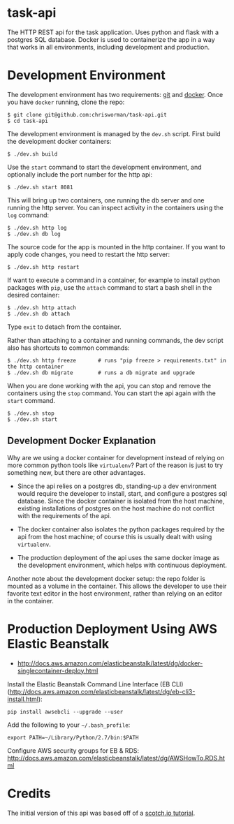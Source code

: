 # task-api
The HTTP REST api for the task application.  Uses python and flask with a postgres SQL database.  Docker is used to containerize the app in a way that works in all environments, including development and production.

# Development Environment
The development environment has two requirements:
[git](https://git-scm.com/downloads) and
[docker](https://store.docker.com/search?type=edition&offering=community).
Once you have `docker` running, clone the repo:
```
$ git clone git@github.com:chrisworman/task-api.git
$ cd task-api
```

The development environment is managed by the `dev.sh` script.  First build the development docker containers:
```
$ ./dev.sh build
```

Use the `start` command to start the development environment, and optionally include the port number for the http api:
```
$ ./dev.sh start 8081
```

This will bring up two containers, one running the db server and one running the http server.  You can inspect activity in the containers using the `log` command:
```
$ ./dev.sh http log
$ ./dev.sh db log
```

The source code for the app is mounted in the http container.  If you want to apply code changes, you need to restart the http server:
```
$ ./dev.sh http restart
```

If want to execute a command in a container, for example to install python packages with `pip`, use the `attach` command to start a bash shell in the desired container:
```
$ ./dev.sh http attach
$ ./dev.sh db attach
```
Type `exit` to detach from the container.

Rather than attaching to a container and running commands, the dev script also has shortcuts to common commands:
```
$ ./dev.sh http freeze       # runs "pip freeze > requirements.txt" in the http container
$ ./dev.sh db migrate        # runs a db migrate and upgrade
```

When you are done working with the api, you can stop and remove the containers using the `stop` command.  You can start the api again with the `start` command.
```
$ ./dev.sh stop
$ ./dev.sh start
```

## Development Docker Explanation
Why are we using a docker container for development instead of relying on more common python tools like `virtualenv`?  Part of the reason is just to try something new, but there are other advantages.  

* Since the api relies on a postgres db, standing-up a dev environment would require the developer to install, start, and configure a postgres sql database.  Since the docker container is isolated from the host machine, existing installations of postgres on the host machine do not conflict with the requirements of the api.

* The docker container also isolates the python packages required by the api from the host machine; of course this is usually dealt with using `virtualenv`.

* The production deployment of the api uses the same docker image as the development environment, which helps with continuous deployment.

Another note about the development docker setup: the repo folder is mounted as a volume in the container.  This allows the developer to use their favorite text editor in the host environment, rather than relying on an editor in the container.

# Production Deployment Using AWS Elastic Beanstalk

* http://docs.aws.amazon.com/elasticbeanstalk/latest/dg/docker-singlecontainer-deploy.html

Install the Elastic Beanstalk Command Line Interface (EB CLI)
(http://docs.aws.amazon.com/elasticbeanstalk/latest/dg/eb-cli3-install.html):
```
pip install awsebcli --upgrade --user
```

Add the following to your `~/.bash_profile`:
```
export PATH=~/Library/Python/2.7/bin:$PATH
```

Configure AWS security groups for EB & RDS:
http://docs.aws.amazon.com/elasticbeanstalk/latest/dg/AWSHowTo.RDS.html

# Credits
The initial version of this api was based off of a
[scotch.io tutorial](https://scotch.io/tutorials/build-a-restful-api-with-flask-the-tdd-way).
